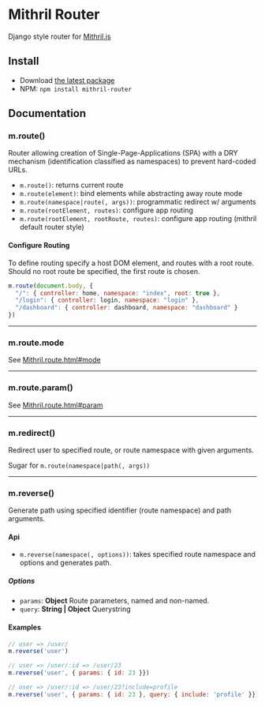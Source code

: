 # Mithril Router

Django style router for [Mithril.js][mithril]

## Install

- Download [the latest package][download]
- NPM: `npm install mithril-router`

## Documentation

### m.route()

Router allowing creation of Single-Page-Applications (SPA) with a DRY mechanism
(identification classified as namespaces) to prevent hard-coded URLs.

- `m.route()`: returns current route
- `m.route(element)`: bind elements while abstracting away route mode
- `m.route(namespace|route(, args))`: programmatic redirect w/ arguments
- `m.route(rootElement, routes)`: configure app routing
- `m.route(rootElement, rootRoute, routes)`: configure app routing (mithril default router style)

#### Configure Routing

To define routing specify a host DOM element, and routes with a root route. Should no root
route be specified, the first route is chosen.

```js
m.route(document.body, {
  "/": { controller: home, namespace: "index", root: true },
  "/login": { controller: login, namespace: "login" },
  "/dashboard": { controller: dashboard, namespace: "dashboard" }
})
```

---

### m.route.mode

See [Mithril.route.html#mode][mithril-mode]

---

### m.route.param()

See [Mithril.route.html#param][mithril-param]

---

### m.redirect()

Redirect user to specified route, or route namespace with given arguments.

Sugar for `m.route(namespace|path(, args))`

---

### m.reverse()

Generate path using specified identifier (route namespace) and path arguments.

#### Api

- `m.reverse(namespace(, options))`: takes specified route namespace and options and generates path.

##### Options

- `params`: **Object** Route parameters, named and non-named.
- `query`: **String | Object** Querystring

#### Examples

```js
// user => /user/
m.reverse('user')

// user => /user/:id => /user/23
m.reverse('user', { params: { id: 23 }})

// user => /user/:id => /user/23?include=profile
m.reverse('user', { params: { id: 23 }, query: { include: 'profile' }})
```

[download]: https://github.com/Nijikokun/mithril-router
[mithril]: https://github.com/lhorie/mithril.js
[mithril-mode]: http://lhorie.github.io/mithril/mithril.route.html#mode
[mithril-param]: http://lhorie.github.io/mithril/mithril.route.html#param